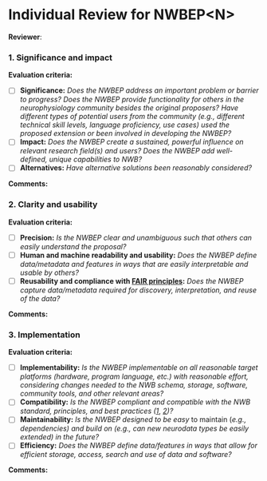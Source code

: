 # Individual Review for NWBEP\<N\>

**Reviewer**: 

### 1\. Significance and impact

**Evaluation criteria:**

- [ ] **Significance:** *Does the NWBEP address an important problem or barrier to progress? Does the NWBEP provide functionality for others in the neurophysiology community besides the original proposers? Have different types of potential users from the community (e.g., different technical skill levels, language proficiency, use cases) used the proposed extension or been involved in developing the NWBEP?*  
- [ ] **Impact:** *Does the NWBEP create a sustained, powerful influence on relevant research field(s) and users? Does the NWBEP add well-defined, unique capabilities to NWB?*   
- [ ] **Alternatives:** *Have alternative solutions been reasonably considered?*

**Comments:**

### 2\. Clarity and usability

**Evaluation criteria:**

- [ ] **Precision:** *Is the NWBEP clear and unambiguous such that others can easily understand the proposal?*  
- [ ] **Human and machine readability and usability:** *Does the NWBEP define data/metadata and features in ways that are easily interpretable and usable by others?*  
- [ ] **Reusability and compliance with [FAIR principles](https://www.go-fair.org/fair-principles/):** *Does the NWBEP capture data/metadata required for discovery, interpretation, and reuse of the data?*

**Comments:**

### 3\. Implementation

**Evaluation criteria:** 

- [ ] **Implementability:** *Is the NWBEP implementable on all reasonable target platforms (hardware, program language, etc.) with reasonable effort, considering changes needed to the NWB schema, storage, software, community tools, and other relevant areas?*   
- [ ] **Compatibility:** *Is the NWBEP compliant and compatible with the NWB standard, principles, and best practices ([1](https://github.com/hdmf-dev/hdmf-schema-language/pull/32/files)*, [*2*](https://nwbinspector.readthedocs.io/en/dev/best_practices/best_practices_index.html)*)?*  
- [ ] **Maintainability:** *Is the NWBEP designed to be easy* to maintain (*e.g., dependencies) and build on (e.g., can new neurodata types be easily extended) in the future?*   
- [ ] **Efficiency:** *Does the NWBEP define data/features in ways that allow for efficient storage, access, search and use of data and software?*

**Comments:**

